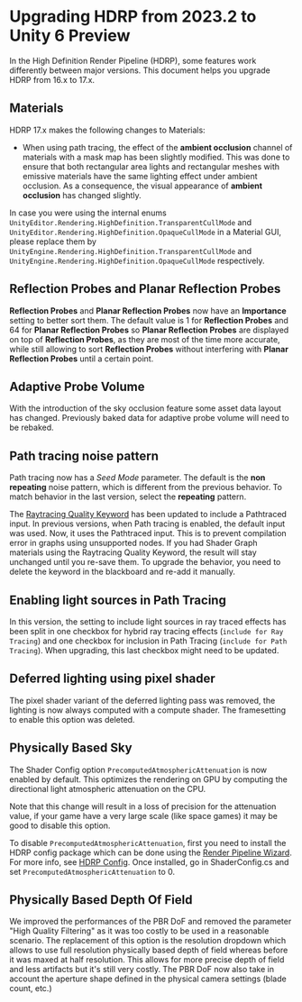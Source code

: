 # Upgrading HDRP from 2023.2 to Unity 6 Preview

In the High Definition Render Pipeline (HDRP), some features work differently between major versions. This document helps you upgrade HDRP from 16.x to 17.x.

## Materials

HDRP 17.x makes the following changes to Materials:

- When using path tracing, the effect of the **ambient occlusion** channel of materials with a mask map has been slightly modified. This was done to ensure that both rectangular area lights and rectangular meshes with emissive materials have the same lighting effect under ambient occlusion. As a consequence, the visual appearance of **ambient occlusion** has changed slightly.

In case you were using the internal enums `UnityEditor.Rendering.HighDefinition.TransparentCullMode` and `UnityEditor.Rendering.HighDefinition.OpaqueCullMode` in a Material GUI, please replace them by `UnityEngine.Rendering.HighDefinition.TransparentCullMode` and `UnityEngine.Rendering.HighDefinition.OpaqueCullMode` respectively.

## Reflection Probes and Planar Reflection Probes

**Reflection Probes** and **Planar Reflection Probes** now have an **Importance** setting to better sort them. The default value is 1 for **Reflection Probes** and 64 for **Planar Reflection Probes** so **Planar Reflection Probes** are displayed on top of **Reflection Probes**, as they are most of the time more accurate, while still allowing to sort **Reflection Probes** without interfering with **Planar Reflection Probes** until a certain point.

## Adaptive Probe Volume

With the introduction of the sky occlusion feature some asset data layout has changed. Previously baked data for adaptive probe volume will need to be rebaked.

## Path tracing noise pattern

Path tracing now has a *Seed Mode* parameter. The default is the **non repeating** noise pattern, which is different from the previous behavior. To match behavior in the last version, select the **repeating** pattern.

The [Raytracing Quality Keyword](SGNode-Raytracing-Quality.md) has been updated to include a Pathtraced input. 
In previous versions, when Path tracing is enabled, the default input was used. Now, it uses the Pathtraced input. This is to prevent compilation error in graphs using unsupported nodes. 
If you had Shader Graph materials using the Raytracing Quality Keyword, the result will stay unchanged until you re-save them. To upgrade the behavior, you need to delete the keyword in the blackboard and re-add it manually. 

## Enabling light sources in Path Tracing

In this version, the setting to include light sources in ray traced effects has been split in one checkbox for hybrid ray tracing effects (`include for Ray Tracing`) and one checkbox for inclusion in Path Tracing (`include for Path Tracing`). When upgrading, this last checkbox might need to be updated.

## Deferred lighting using pixel shader

The pixel shader variant of the deferred lighting pass was removed, the lighting is now always computed with a compute shader.
The framesetting to enable this option was deleted.

## Physically Based Sky

The Shader Config option `PrecomputedAtmosphericAttenuation` is now enabled by default. This optimizes the rendering on GPU by computing the directional light atmospheric attenuation on the CPU.

Note that this change will result in a loss of precision for the attenuation value, if your game have a very large scale (like space games) it may be good to disable this option.

To disable `PrecomputedAtmosphericAttenuation`, first you need to install the HDRP config package which can be done using the [Render Pipeline Wizard](Render-Pipeline-Wizard.md). For more info, see [HDRP Config](configure-a-project-using-the-hdrp-config-package.md).
Once installed, go in ShaderConfig.cs and set `PrecomputedAtmosphericAttenuation` to 0.

## Physically Based Depth Of Field

We improved the performances of the PBR DoF and removed the parameter "High Quality Filtering" as it was too costly to be used in a reasonable scenario. The replacement of this option is the resolution dropdown which allows to use full resolution physically based depth of field whereas before it was maxed at half resolution. This allows for more precise depth of field and less artifacts but it's still very costly.
The PBR DoF now also take in account the aperture shape defined in the physical camera settings (blade count, etc.)
